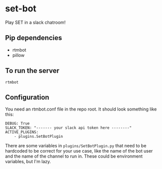# set-bot
Play SET in a slack chatroom!

## Pip dependencies
- rtmbot
- pillow

## To run the server
```
rtmbot
```

## Configuration
You need an rtmbot.conf file in the repo root. It should look something like
this:
```
DEBUG: True
SLACK_TOKEN: "------- your slack api token here --------"
ACTIVE_PLUGINS:
    - plugins.SetBotPlugin
```

There are some variables in `plugins/SetBotPlugin.py` that need to be hardcoded
to be correct for your use case, like the name of the bot user and the name of
the channel to run in. These could be environment variables, but I'm lazy.
